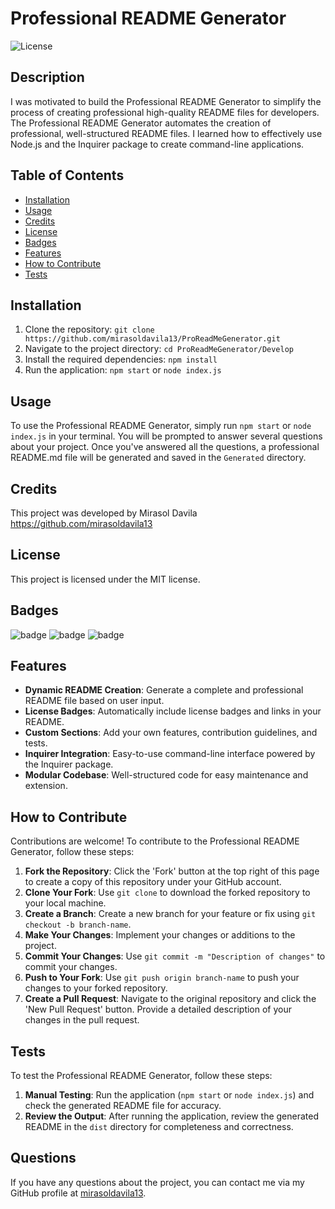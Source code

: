 # Professional README Generator

![License](https://img.shields.io/badge/License-MIT-blue.svg-blue.svg)

## Description
I was motivated to build the Professional README Generator to simplify the process of creating professional high-quality README files for developers. The Professional README Generator automates the creation of professional, well-structured README files. I learned how to effectively use Node.js and the Inquirer package to create command-line applications.

## Table of Contents
- [Installation](#installation)
- [Usage](#usage)
- [Credits](#credits)
- [License](#license)
- [Badges](#badges)
- [Features](#features)
- [How to Contribute](#how-to-contribute)
- [Tests](#tests)

## Installation
1. Clone the repository: `git clone https://github.com/mirasoldavila13/ProReadMeGenerator.git`
2. Navigate to the project directory: `cd ProReadMeGenerator/Develop`
3. Install the required dependencies: `npm install`
4. Run the application: `npm start` or `node index.js`

## Usage
To use the Professional README Generator, simply run `npm start` or `node index.js` in your terminal. You will be prompted to answer several questions about your project. Once you've answered all the questions, a professional README.md file will be generated and saved in the `Generated` directory.

## Credits
This project was developed by Mirasol Davila https://github.com/mirasoldavila13

## License

  This project is licensed under the MIT license.

## Badges
![badge](https://img.shields.io/badge/license-MIT-blue.svg)
![badge](https://img.shields.io/github/repo-size/mirasoldavila13/ProReadMeGenerator)
![badge](https://img.shields.io/github/issues/mirasoldavila13/ProReadMeGenerator)

## Features
- **Dynamic README Creation**: Generate a complete and professional README file based on user input.
- **License Badges**: Automatically include license badges and links in your README.
- **Custom Sections**: Add your own features, contribution guidelines, and tests.
- **Inquirer Integration**: Easy-to-use command-line interface powered by the Inquirer package.
- **Modular Codebase**: Well-structured code for easy maintenance and extension.

## How to Contribute
Contributions are welcome! To contribute to the Professional README Generator, follow these steps:
1. **Fork the Repository**: Click the 'Fork' button at the top right of this page to create a copy of this repository under your GitHub account.
2. **Clone Your Fork**: Use `git clone` to download the forked repository to your local machine.
3. **Create a Branch**: Create a new branch for your feature or fix using `git checkout -b branch-name`.
4. **Make Your Changes**: Implement your changes or additions to the project.
5. **Commit Your Changes**: Use `git commit -m "Description of changes"` to commit your changes.
6. **Push to Your Fork**: Use `git push origin branch-name` to push your changes to your forked repository.
7. **Create a Pull Request**: Navigate to the original repository and click the 'New Pull Request' button. Provide a detailed description of your changes in the pull request.

## Tests
To test the Professional README Generator, follow these steps:
1. **Manual Testing**: Run the application (`npm start` or `node index.js`) and check the generated README file for accuracy.
2. **Review the Output**: After running the application, review the generated README in the `dist` directory for completeness and correctness.

## Questions
If you have any questions about the project, you can contact me via my GitHub profile at [mirasoldavila13](https://github.com/mirasoldavila13).
